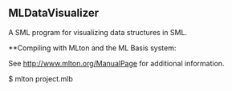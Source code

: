 MLDataVisualizer
----------------
A SML program for visualizing data structures in SML.

**Compiling with MLton and the ML Basis system:

See http://www.mlton.org/ManualPage for additional information.

  $ mlton project.mlb
